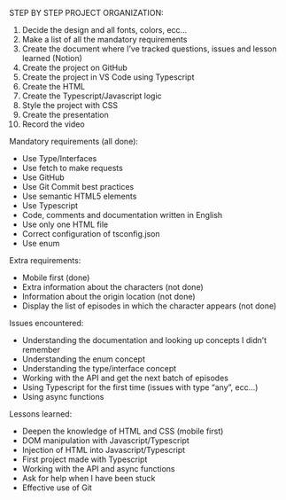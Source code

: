 STEP BY STEP PROJECT ORGANIZATION:
1. Decide the design and all fonts, colors, ecc…
2. Make a list of all the mandatory requirements
3. Create the document where I’ve tracked questions, issues and lesson learned (Notion)
4. Create the project on GitHub
5. Create the project in VS Code using Typescript
6. Create the HTML
7. Create the Typescript/Javascript logic
8. Style the project with CSS
9. Create the presentation
10. Record the video

Mandatory requirements (all done):
- Use Type/Interfaces
- Use fetch to make requests
- Use GitHub
- Use Git Commit best practices
- Use semantic HTML5 elements
- Use Typescript
- Code, comments and documentation written in English
- Use only one HTML file
- Correct configuration of tsconfig.json
- Use enum

Extra requirements:
- Mobile first (done)
- Extra information about the characters (not done)
- Information about the origin location (not done)
- Display the list of episodes in which the character appears (not done)

Issues encountered:
- Understanding the documentation and looking up concepts I didn’t remember
- Understanding the enum concept
- Understanding the type/interface concept
- Working with the API and get the next batch of episodes
- Using Typescript for the first time (issues with type “any”, ecc…)
- Using async functions

Lessons learned:
- Deepen the knowledge of HTML and CSS (mobile first)
- DOM manipulation with Javascript/Typescript
- Injection of HTML into Javascript/Typescript
- First project made with Typescript
- Working with the API and async functions
- Ask for help when I have been stuck
- Effective use of Git


